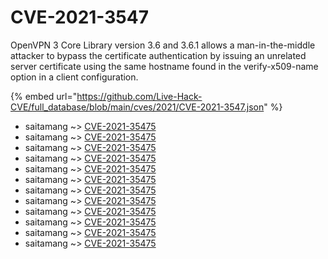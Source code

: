 # CVE-2021-3547

OpenVPN 3 Core Library version 3.6 and 3.6.1 allows a man-in-the-middle attacker to bypass the certificate authentication by issuing an unrelated server certificate using the same hostname found in the verify-x509-name option in a client configuration.

{% embed url="https://github.com/Live-Hack-CVE/full_database/blob/main/cves/2021/CVE-2021-3547.json" %}


* saitamang ~> [CVE-2021-35475](https://www.alice-snow.ru/2021/database/cve-2021-3547/cve-2021-35475-saitamang)
* saitamang ~> [CVE-2021-35475](https://www.alice-snow.ru/2021/database/cve-2021-3547/cve-2021-35475-saitamang)
* saitamang ~> [CVE-2021-35475](https://www.alice-snow.ru/2021/database/cve-2021-3547/cve-2021-35475-saitamang)
* saitamang ~> [CVE-2021-35475](https://www.alice-snow.ru/2021/database/cve-2021-3547/cve-2021-35475-saitamang)
* saitamang ~> [CVE-2021-35475](https://www.alice-snow.ru/2021/database/cve-2021-3547/cve-2021-35475-saitamang)
* saitamang ~> [CVE-2021-35475](https://www.alice-snow.ru/2021/database/cve-2021-3547/cve-2021-35475-saitamang)
* saitamang ~> [CVE-2021-35475](https://www.alice-snow.ru/2021/database/cve-2021-3547/cve-2021-35475-saitamang)
* saitamang ~> [CVE-2021-35475](https://www.alice-snow.ru/2021/database/cve-2021-3547/cve-2021-35475-saitamang)
* saitamang ~> [CVE-2021-35475](https://www.alice-snow.ru/2021/database/cve-2021-3547/cve-2021-35475-saitamang)
* saitamang ~> [CVE-2021-35475](https://www.alice-snow.ru/2021/database/cve-2021-3547/cve-2021-35475-saitamang)
* saitamang ~> [CVE-2021-35475](https://www.alice-snow.ru/2021/database/cve-2021-3547/cve-2021-35475-saitamang)
* saitamang ~> [CVE-2021-35475](https://www.alice-snow.ru/2021/database/cve-2021-3547/cve-2021-35475-saitamang)